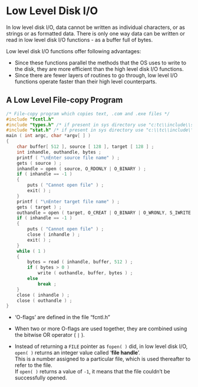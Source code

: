# Low Level Disk I/O

In low level disk I/O, data cannot be written as individual characters, or as strings or as formatted data. There is only one way data can be written or read in low level disk I/O functions - as a buffer full of bytes.

Low level disk I/O functions offer following advantages:
- Since these functions parallel the methods that the OS uses to write to the disk, they are more efficient than the high level disk I/O functions.
- Since there are fewer layers of routines to go through, low level I/O functions operate faster than their high level counterparts.

## A Low Level File-copy Program

```c
/* File-copy program which copies text, .com and .exe files */
#include "fcntl.h"
#include "types.h" /* if present in sys directory use "c:tc\\include\\sys\\types.h" */
#include "stat.h" /* if present in sys directory use "c:\\tc\\include\\sys\\stat.h" */
main ( int argc, char *argv[ ] )
{
    char buffer[ 512 ], source [ 128 ], target [ 128 ] ;
    int inhandle, outhandle, bytes ;
    printf ( "\nEnter source file name" ) ;
    gets ( source ) ;
    inhandle = open ( source, O_RDONLY | O_BINARY ) ;
    if ( inhandle == -1 )
    {
        puts ( "Cannot open file" ) ;
        exit( ) ;
    }
    printf ( "\nEnter target file name" ) ;
    gets ( target ) ;
    outhandle = open ( target, O_CREAT | O_BINARY | O_WRONLY, S_IWRITE ) ;
    if ( inhandle == -1 )
    {
        puts ( "Cannot open file" ) ;
        close ( inhandle ) ;
        exit( ) ;
    }
    while ( 1 )
    {
        bytes = read ( inhandle, buffer, 512 ) ;
        if ( bytes > 0 )
            write ( outhandle, buffer, bytes ) ;
        else
            break ;
    }
    close ( inhandle ) ;
    close ( outhandle ) ;
}
```

- ‘O-flags’ are defined in the file “fcntl.h”

- When two or more O-flags are used together, they are combined using the bitwise OR operator ( `|` ).

- Instead of returning a `FILE` pointer as `fopen( )` did, in low level
disk I/O, `open( )` returns an integer value called ‘**file handle**’.<br> This
is a number assigned to a particular file, which is used thereafter to
refer to the file.<br> If `open( )` returns a value of `-1`, it means that the
file couldn’t be successfully opened.


